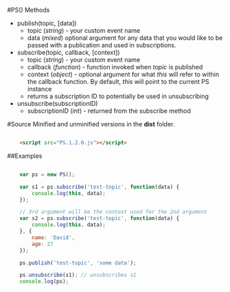 #PS() Methods
* publish(topic, [data])
	* topic (_string_) - your custom event name 
	* data (_mixed_) optional argument for any data that you would like to be passed with a publication and used in
	subscriptions.
* subscribe(topic, callback, [context])
	* topic (_string_) - your custom event name
	* callback (_function_) - function invoked when _topic_ is published
	* context (_object_) - optional argument for what _this_ will refer to within the callback function. By default, _this_ will point to the current PS instance
	* returns a subscription ID to potentially be used in unsubscribing
* unsubscribe(subscriptionID)
	* subscriptionID (_int_) - returned from the subscribe method 

#Source
Minified and unminified versions in the __dist__ folder.

```html

	<script src="PS.1.2.0.js"></script>

```


##Examples

```js

	var ps = new PS();

	var s1 = ps.subscribe('test-topic', function(data) {
		console.log(this, data);
	});

	// 3rd argument will be the context used for the 2nd argument
	var s2 = ps.subscribe('test-topic', function(data) {
		console.log(this, data);
	}, {
		name: 'David',
		age: 27
	});

	ps.publish('test-topic', 'some data');

	ps.unsubscribe(s1); // unsubscribes s1
	console.log(ps);
	
```

